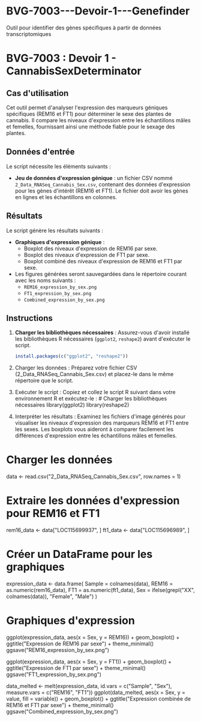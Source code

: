# BVG-7003---Devoir-1---Genefinder
Outil pour identifier des gènes spécifiques à partir de données transcriptomiques
# BVG-7003 : Devoir 1 - CannabisSexDeterminator

## Cas d'utilisation
Cet outil permet d'analyser l'expression des marqueurs géniques spécifiques (REM16 et FT1) pour déterminer le sexe des plantes de cannabis. Il compare les niveaux d'expression entre les échantillons mâles et femelles, fournissant ainsi une méthode fiable pour le sexage des plantes.

## Données d'entrée
Le script nécessite les éléments suivants :
- **Jeu de données d'expression génique** : un fichier CSV nommé `2_Data_RNASeq_Cannabis_Sex.csv`, contenant des données d'expression pour les gènes d'intérêt (REM16 et FT1). Le fichier doit avoir les gènes en lignes et les échantillons en colonnes.

## Résultats
Le script génère les résultats suivants :
- **Graphiques d'expression génique** :
  - Boxplot des niveaux d'expression de REM16 par sexe.
  - Boxplot des niveaux d'expression de FT1 par sexe.
  - Boxplot combiné des niveaux d'expression de REM16 et FT1 par sexe.
- Les figures générées seront sauvegardées dans le répertoire courant avec les noms suivants :
  - `REM16_expression_by_sex.png`
  - `FT1_expression_by_sex.png`
  - `Combined_expression_by_sex.png`

## Instructions
1. **Charger les bibliothèques nécessaires** :
   Assurez-vous d'avoir installé les bibliothèques R nécessaires (`ggplot2`, `reshape2`) avant d'exécuter le script.

   ```r
   install.packages(c("ggplot2", "reshape2"))
2. Charger les données : Préparez votre fichier CSV (2_Data_RNASeq_Cannabis_Sex.csv) et placez-le dans le même répertoire que le script.
3. Exécuter le script : Copiez et collez le script R suivant dans votre environnement R et exécutez-le : # Charger les bibliothèques nécessaires
library(ggplot2)
library(reshape2)
4. Interpréter les résultats :
Examinez les fichiers d'image générés pour visualiser les niveaux d'expression des marqueurs REM16 et FT1 entre les sexes.
Les boxplots vous aideront à comparer facilement les différences d'expression entre les échantillons mâles et femelles.

# Charger les données
data <- read.csv("2_Data_RNASeq_Cannabis_Sex.csv", row.names = 1)

# Extraire les données d'expression pour REM16 et FT1
rem16_data <- data["LOC115699937", ]
ft1_data <- data["LOC115696989", ]

# Créer un DataFrame pour les graphiques
expression_data <- data.frame(
  Sample = colnames(data),
  REM16 = as.numeric(rem16_data),
  FT1 = as.numeric(ft1_data),
  Sex = ifelse(grepl("XX", colnames(data)), "Female", "Male")
)

# Graphiques d'expression
ggplot(expression_data, aes(x = Sex, y = REM16)) +
  geom_boxplot() +
  ggtitle("Expression de REM16 par sexe") +
  theme_minimal()
ggsave("REM16_expression_by_sex.png")

ggplot(expression_data, aes(x = Sex, y = FT1)) +
  geom_boxplot() +
  ggtitle("Expression de FT1 par sexe") +
  theme_minimal()
ggsave("FT1_expression_by_sex.png")

data_melted <- melt(expression_data, id.vars = c("Sample", "Sex"), measure.vars = c("REM16", "FT1"))
ggplot(data_melted, aes(x = Sex, y = value, fill = variable)) +
  geom_boxplot() +
  ggtitle("Expression combinée de REM16 et FT1 par sexe") +
  theme_minimal()
ggsave("Combined_expression_by_sex.png")


